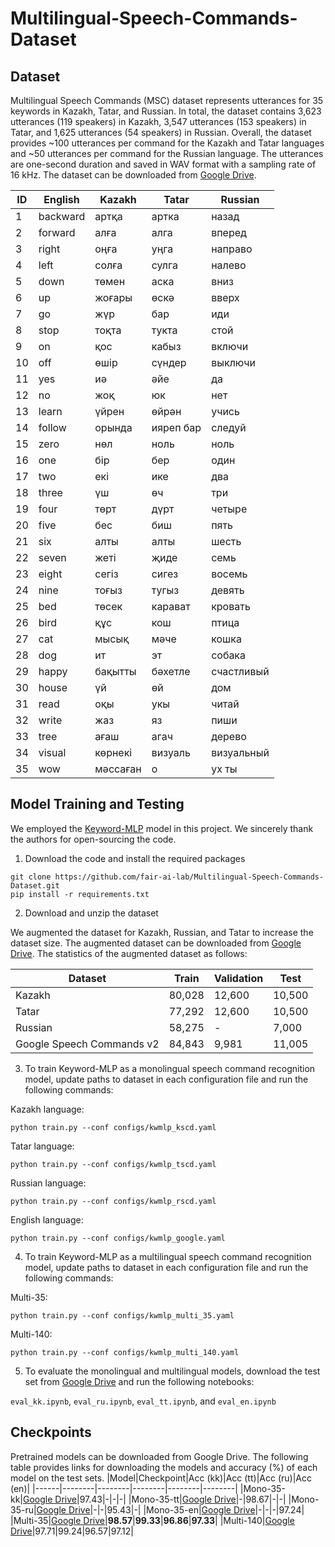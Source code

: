# Multilingual-Speech-Commands-Dataset

## Dataset
Multilingual Speech Commands (MSC) dataset represents utterances for 35 keywords in Kazakh, Tatar, and Russian. In total, the dataset contains 3,623 utterances (119 speakers) in Kazakh, 3,547 utterances (153 speakers) in Tatar, and 1,625 utterances (54 speakers) in Russian. Overall, the dataset provides ~100 utterances per command for the Kazakh and Tatar languages and ~50 utterances per command for the Russian language. The utterances are one-second duration and saved in WAV format with a sampling rate of 16 kHz. The dataset can be downloaded from [Google Drive](https://drive.google.com/file/d/1yXkriMPwc1PVt2lyvwrJx_x91f-aqVBy/view?usp=sharing). 

|ID|English|Kazakh|Tatar|Russian|
|--|--------|--------|--------|--------|
|1|backward|артқа|артка|назад|
|2|forward|алға|алга|вперед|
|3|right|оңға|уңга|направо|
|4|left|солға|сулга|налево|
|5|down|төмен|аска|вниз|
|6|up|жоғары|өскә|вверх|
|7|go|жүр|бар|иди|
|8|stop|тоқта|тукта|стой|
|9|on|қос|кабыз|включи|
|10|off|өшір|сүндер|выключи|
|11|yes|иә|әйе|да|
|12|no|жоқ|юк|нет|
|13|learn|үйрен|өйрән|учись|
|14|follow|орында|ияреп бар|следуй|
|15|zero|нөл|ноль|ноль|
|16|one|бір|бер|один|
|17|two|екі|ике|два|
|18|three|үш|өч|три|
|19|four|төрт|дүрт|четыре|
|20|five|бес|биш|пять|
|21|six|алты|алты|шесть|
|22|seven|жеті|җиде|семь|
|23|eight|сегіз|сигез|восемь|
|24|nine|тоғыз|тугыз|девять|
|25|bed|төсек|карават|кровать|
|26|bird|құс|кош|птица|
|27|cat|мысық|мәче|кошка|
|28|dog|ит|эт|собака|
|29|happy|бақытты|бәхетле|счастливый|
|30|house|үй|өй|дом|
|31|read|оқы|укы|читай|
|32|write|жаз|яз|пиши|
|33|tree|ағаш|агач|дерево|
|34|visual|көрнекі|визуаль|визуальный|
|35|wow|мәссаған|о|ух ты|

## Model Training and Testing
We employed the [Keyword-MLP](https://github.com/AI-Research-BD/Keyword-MLP) model in this project. We sincerely thank the authors for open-sourcing the code. 
1. Download the code and install the required packages
```
git clone https://github.com/fair-ai-lab/Multilingual-Speech-Commands-Dataset.git
pip install -r requirements.txt
```
2. Download and unzip the dataset

We augmented the dataset for Kazakh, Russian, and Tatar to increase the dataset size. The augmented dataset can be downloaded from [Google Drive](https://drive.google.com/file/d/1ltZJj95J5zBDp6rmoEomJxJzN4Rb8WAF/view?usp=sharing).
The statistics of the augmented dataset as follows:

|Dataset|Train|Validation|Test|
|------|--------|--------|--------|
|Kazakh | 80,028	| 12,600	| 10,500 |
|Tatar | 77,292	| 12,600	| 10,500 |
|Russian | 58,275	| -	| 7,000 |
|Google Speech Commands v2 | 84,843	| 9,981	| 11,005 |

3. To train Keyword-MLP as a monolingual speech command recognition model, update paths to dataset in each configuration file and run the following commands: 
   
Kazakh language:
```
python train.py --conf configs/kwmlp_kscd.yaml
```
Tatar language:
```
python train.py --conf configs/kwmlp_tscd.yaml
```
Russian language:
```
python train.py --conf configs/kwmlp_rscd.yaml
```
English language:
```
python train.py --conf configs/kwmlp_google.yaml
```

4. To train Keyword-MLP as a multilingual speech command recognition model, update paths to dataset in each configuration file and run the following commands: 
   
Multi-35:
```
python train.py --conf configs/kwmlp_multi_35.yaml
```
Multi-140:
```
python train.py --conf configs/kwmlp_multi_140.yaml
```
5. To evaluate the monolingual and multilingual models, download the test set from [Google Drive](https://drive.google.com/file/d/1EFUIQxD2RxGA5BkkCEsSoEkv6HbswgyD/view?usp=sharing) and run the following notebooks:

```eval_kk.ipynb```, ```eval_ru.ipynb```, ```eval_tt.ipynb```, and ```eval_en.ipynb``` 

## Checkpoints
Pretrained models can be downloaded from Google Drive. The following table provides links for downloading the models and accuracy (%) of each model on the test sets. 
|Model|Checkpoint|Acc (kk)|Acc (tt)|Acc (ru)|Acc (en)|
|------|--------|--------|--------|--------|--------|
|Mono-35-kk|[Google Drive](https://drive.google.com/drive/folders/181Tij98H6VhQQiFevM6dvy7U_Kc-HUfv?usp=sharing)|97.43|-|-|-|
|Mono-35-tt|[Google Drive](https://drive.google.com/drive/folders/1o56cNRDNwbLnx3R8MCUlMZsLgsOWmf2M?usp=sharing)|-|98.67|-|-|
|Mono-35-ru|[Google Drive](https://drive.google.com/drive/folders/1UKeiXePF48h9MY6QNF6aP6dSOC3riSdS?usp=sharing)|-|-|95.43|-|
|Mono-35-en|[Google Drive](https://drive.google.com/drive/folders/1u43MmbHOqvqoI12O8pd3JHpo0tovkELQ?usp=sharing)|-|-|-|97.24|
|Multi-35|[Google Drive](https://drive.google.com/drive/folders/1-ImbRPCijLg0wdvo6-jd47vIs3kPY_rH?usp=sharing)|**98.57**|**99.33**|**96.86**|**97.33**|
|Multi-140|[Google Drive](https://drive.google.com/drive/folders/12p5lrdqOs-cOtyW5BolFMyh2vVsBfy1w?usp=sharing)|97.71|99.24|96.57|97.12|
